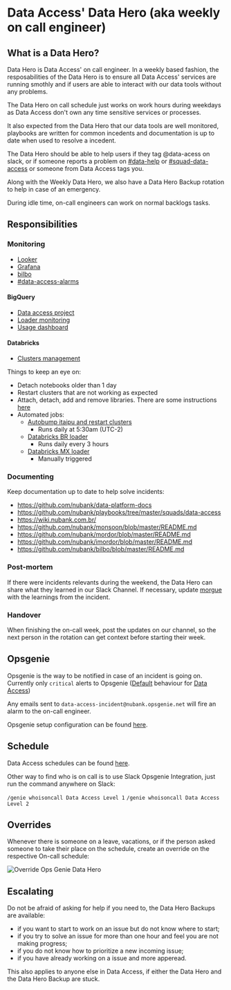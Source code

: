 # Data Access' Data Hero (aka weekly on call engineer)

## What is a Data Hero?

Data Hero is Data Access' on call engineer. In a weekly based fashion, the resposabilities of the Data Hero is to ensure all Data Access' services are running smothly and if users are able to interact with our data tools without any problems.

The Data Hero on call schedule just works on work hours during weekdays as Data Access don't own any time sensitive services or processes.

It also expected from the Data Hero that our data tools are well monitored, playbooks are written for common incedents and documentation is up to date when used to resolve a incedent.

The Data Hero should be able to help users if they tag @data-acess on slack, or if someone reports a problem on [#data-help](https://nubank.slack.com/messages/C06F04CH1/) or [#squad-data-access](https://nubank.slack.com/messages/C84FAS7L6/) or someone from Data Access tags you.

Along with the Weekly Data Hero, we also have a Data Hero Backup rotation to help in case of an emergency.

During idle time, on-call engineers can work on normal backlogs tasks.

## Responsibilities

### Monitoring

* [Looker](https://nubank.looker.com/admin/performance_audit_dashboard)
* [Grafana](https://prod-grafana.nubank.com.br/dashboards/f/R127sB0Zz/data-access)
* [bilbo](https://nubank.splunkcloud.com/en-US/app/search/bilbo_monitoring)
* [#data-access-alarms](https://nubank.slack.com/archives/C8TENL0C8)

#### BigQuery

* [Data access project](https://console.cloud.google.com/bigquery?project=nubank-data-access)
* [Loader monitoring](https://github.com/nubank/monsoon#monitoring)
* [Usage dashboard](https://nubank.looker.com/dashboards/gcp_bigquery_logs::bigquery_audit)

#### Databricks
* [Clusters management](https://nubank.cloud.databricks.com/#setting/clusters)

Things to keep an eye on:
* Detach notebooks older than 1 day
* Restart clusters that are not working as expected
* Attach, detach, add and remove libraries. There are some instructions [here](https://github.com/nubank/data-platform-docs/tree/master/databricks)
* Automated jobs:
    - [Autobump itaipu and restart clusters](https://nubank.cloud.databricks.com/#job/8737)
        - Runs daily at 5:30am (UTC-2)
    - [Databricks BR loader](https://nubank.cloud.databricks.com/#notebook/1321846)
        - Runs daily every 3 hours
    - [Databricks MX loader](https://nubank.cloud.databricks.com/#notebook/1223300/)
        - Manually triggered

### Documenting

Keep documentation up to date to help solve incidents:
* https://github.com/nubank/data-platform-docs
* https://github.com/nubank/playbooks/tree/master/squads/data-access
* https://wiki.nubank.com.br/
* https://github.com/nubank/monsoon/blob/master/README.md
* https://github.com/nubank/mordor/blob/master/README.md
* https://github.com/nubank/imordor/blob/master/README.md
* https://github.com/nubank/bilbo/blob/master/README.md


### Post-mortem

If there were incidents relevants during the weekend, the Data Hero can share what they learned in our Slack Channel.
If necessary, update [morgue](https://github.com/nubank/morgue) with the learnings from the incident.

### Handover

When finishing the on-call week, post the updates on our channel, so the next person in the rotation can get context before starting their week.

## Opsgenie

Opsgenie is the way to be notified in case of an incident is going on. Currently only `critical` alerts to Opsgenie ([Default](https://github.com/nubank/playbooks/blob/master/observability/alerts/routing-alerts-to-squads.md#default-routing-per-environment) behaviour for [Data Access](https://github.com/nubank/definition/blob/master/resources/br/squads/data-access.edn))

Any emails sent to `data-access-incident@nubank.opsgenie.net` will fire an alarm to the on-call engineer.

Opsgenie setup configuration can be found [here](https://github.com/nubank/definition/blob/master/resources/br/squads/data-access.edn).

## Schedule

Data Access schedules can be found [here](https://nubank.app.opsgenie.com/teams/dashboard/7dd354df-4fdf-4b26-8ae1-f4726948afe4/main).

Other way to find who is on call is to use Slack Opsgenie Integration, just run the command anywhere on Slack:

`/genie whoisoncall Data Access Level 1`
`/genie whoisoncall Data Access Level 2`

## Overrides

Whenever there is someone on a leave, vacations, or if the person asked someone to take their place on the schedule, create an override on the respective On-call schedule:

![Override Ops Genie Data Hero](/images/override-ops-genie-data-hero.png)

## Escalating

Do not be afraid of asking for help if you need to, the Data Hero Backups are available:
* if you want to start to work on an issue but do not know where to start;
* if you try to solve an issue for more than one hour and feel you are not making progress;
* if you do not know how to prioritize a new incoming issue;
* if you have already working on a issue and more apperead.

This also applies to anyone else in Data Access, if either the Data Hero and the Data Hero Backup are stuck.
